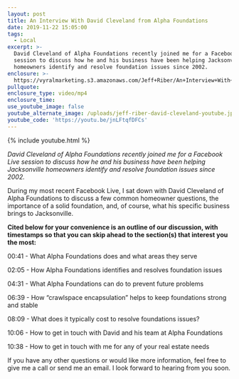 ```yaml
---
layout: post
title: An Interview With David Cleveland from Alpha Foundations
date: 2019-11-22 15:05:00
tags:
  - Local
excerpt: >-
  David Cleveland of Alpha Foundations recently joined me for a Facebook Live
  session to discuss how he and his business have been helping Jacksonville
  homeowners identify and resolve foundation issues since 2002.
enclosure: >-
  https://vyralmarketing.s3.amazonaws.com/Jeff+Riber/An+Interview+With+David+Cleveland+About+His+Business-+Alpha+Foundations.mp4
pullquote:
enclosure_type: video/mp4
enclosure_time:
use_youtube_image: false
youtube_alternate_image: /uploads/jeff-riber-david-cleveland-youtube.jpg
youtube_code: 'https://youtu.be/jnLFtqfDFCs'
---
```


{% include youtube.html %}

*David Cleveland of Alpha Foundations recently joined me for a Facebook Live session to discuss how he and his business have been helping Jacksonville homeowners identify and resolve foundation issues since 2002.*

During my most recent Facebook Live, I sat down with David Cleveland of Alpha Foundations to discuss a few common homeowner questions, the importance of a solid foundation, and, of course, what his specific business brings to Jacksonville.&nbsp;

**Cited below for your convenience is an outline of our discussion, with timestamps so that you can skip ahead to the section(s) that interest you the most:**

00:41 - What Alpha Foundations does and what areas they serve

02:05 - How Alpha Foundations identifies and resolves foundation issues&nbsp;

04:31 - What Alpha Foundations can do to prevent future problems

06:39 - How “crawlspace encapsulation” helps to keep foundations strong and stable

08:09 - What does it typically cost to resolve foundations issues?

10:06 - How to get in touch with David and his team at Alpha Foundations

10:38 - How to get in touch with me for any of your real estate needs

If you have any other questions or would like more information, feel free to give me a call or send me an email. I look forward to hearing from you soon.